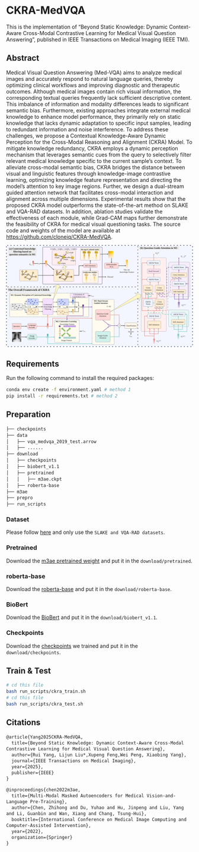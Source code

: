 # CKRA-MedVQA

This is the implementation of “Beyond Static Knowledge: Dynamic Context-Aware Cross-Modal Contrastive Learning for Medical Visual Question Answering”, published in IEEE Transactions on Medical Imaging (IEEE TMI).

## Abstract
Medical Visual Question Answering (Med-VQA) aims to analyze medical images and accurately respond to natural language queries, thereby optimizing clinical workflows and improving diagnostic and therapeutic outcomes. Although medical images contain rich visual information, the corresponding textual queries frequently lack sufficient descriptive content. This imbalance of information and modality differences leads to significant semantic bias. Furthermore, existing approaches integrate external medical knowledge to enhance model performance, they primarily rely on static knowledge that lacks dynamic adaptation to specific input samples, leading to redundant information and noise interference. To address these challenges, we propose a Contextual Knowledge-Aware Dynamic Perception for the Cross-Modal Reasoning and Alignment (CKRA) Model. To mitigate knowledge redundancy, CKRA employs a dynamic perception mechanism that leverages semantic cues from the query to selectively filter relevant medical knowledge specific to the current sample’s context. To alleviate cross-modal semantic bias, CKRA bridges the distance between visual and linguistic features through knowledge-image contrastive learning, optimizing knowledge feature representation and directing the model’s attention to key image regions. Further, we design a dual-stream guided attention network that facilitates cross-modal interaction and alignment across multiple dimensions. Experimental results show that the proposed CKRA model outperforms the state-of-the-art method on SLAKE and VQA-RAD datasets. In addition, ablation studies validate the effectiveness of each module, while Grad-CAM maps further demonstrate the feasibility of CKRA for medical visual questioning tasks. The source code and weights of the model are available at https://github.com/cloneiq/CKRA-MedVQA.

![Overall_framework](Overall_framework.svg)

## Requirements
Run the following command to install the required packages:
```bash
conda env create -f environment.yaml # method 1
pip install -r requirements.txt # method 2
```

## Preparation

```bash
├── checkpoints
├── data
│   ├── vqa_medvqa_2019_test.arrow
│   ├── ......
├── download
│   ├── checkpoints
│   ├── biobert_v1.1
│   ├── pretrained
│   │   ├── m3ae.ckpt
│   ├── roberta-base
├── m3ae
├── prepro
├── run_scripts
```

### Dataset

Please follow [here](https://github.com/zhjohnchan/M3AE?tab=readme-ov-file#1-dataset-preparation-1) and only use the `SLAKE and VQA-RAD datasets`.

### Pretrained

Download the [m3ae pretrained weight](https://drive.google.com/drive/folders/1b3_kiSHH8khOQaa7pPiX_ZQnUIBxeWWn) and put it in the `download/pretrained`.

### roberta-base

Download the [roberta-base](https://drive.google.com/drive/folders/1ouRx5ZAi98LuS6QyT3hHim9Uh7R1YY1H) and put it in the `download/roberta-base`.

### BioBert

Download the [BioBert](https://huggingface.co/dmis-lab/biobert-v1.1/tree/main) and put it in the `download/biobert_v1.1`.

### Checkpoints

Download the [checkpoints](https://1drv.ms/f/c/0ef3f7692d30fc19/En6cIAzp7r1Iseb-3y1vyw8BF-_NjnusZUB-Dp2nYI3ZGA?e=DbGU3Y) we trained and put it in the `download/checkpoints`.


## Train & Test

```bash
# cd this file 
bash run_scripts/ckra_train.sh
# cd this file
bash run_scripts/ckra_test.sh
```

## Citations

```angular2
@article{Yang2025CKRA-MedVQA,
  title={Beyond Static Knowledge: Dynamic Context-Aware Cross-Modal Contrastive Learning for Medical Visual Question Answering},
  author={Rui Yang, Lijun Liu*,Xupeng Feng,Wei Peng, Xiaobing Yang},
  journal={IEEE Transactions on Medical Imaging},
  year={2025},
  publisher={IEEE}
}
```

```angular2
@inproceedings{chen2022m3ae,
  title={Multi-Modal Masked Autoencoders for Medical Vision-and-Language Pre-Training},
  author={Chen, Zhihong and Du, Yuhao and Hu, Jinpeng and Liu, Yang and Li, Guanbin and Wan, Xiang and Chang, Tsung-Hui},
  booktitle={International Conference on Medical Image Computing and Computer-Assisted Intervention},
  year={2022},
  organization={Springer}
}
```
